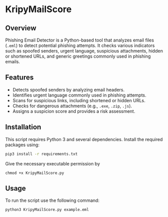 # KripyMailScore

## Overview
Phishing Email Detector is a Python-based tool that analyzes email files (`.eml`) to detect potential phishing attempts. It checks various indicators such as spoofed senders, urgent language, suspicious attachments, hidden or shortened URLs, and generic greetings commonly used in phishing emails.

## Features
- Detects spoofed senders by analyzing email headers.
- Identifies urgent language commonly used in phishing attempts.
- Scans for suspicious links, including shortened or hidden URLs.
- Checks for dangerous attachments (e.g., `.exe`, `.zip`, `.js`).
- Assigns a suspicion score and provides a risk assessment.

## Installation
This script requires Python 3 and several dependencies. Install the required packages using:

```sh
pip3 install -r requirements.txt
```
Give the necessary executable permission by 

`chmod +x KripyMailScore.py` 

## Usage
To run the script use the following command:

```sh
python3 KripyMailScore.py example.eml
```

